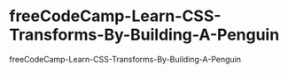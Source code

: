 # freeCodeCamp-Learn-CSS-Transforms-By-Building-A-Penguin
freeCodeCamp-Learn-CSS-Transforms-By-Building-A-Penguin
